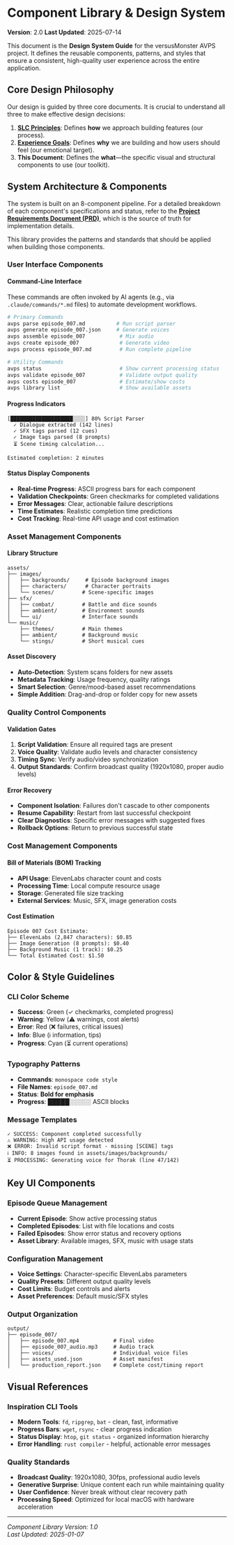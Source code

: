 # Component Library & Design System

**Version**: 2.0
**Last Updated**: 2025-07-14

This document is the **Design System Guide** for the versusMonster AVPS project. It defines the reusable components, patterns, and styles that ensure a consistent, high-quality user experience across the entire application.

## Core Design Philosophy

Our design is guided by three core documents. It is crucial to understand all three to make effective design decisions:

1.  **[SLC Principles](./SLC_Principles.md)**: Defines **how** we approach building features (our process).
2.  **[Experience Goals](./Experience_Goals.md)**: Defines **why** we are building and how users should feel (our emotional target).
3.  **This Document**: Defines the **what**—the specific visual and structural components to use (our toolkit).

## System Architecture & Components

The system is built on an 8-component pipeline. For a detailed breakdown of each component's specifications and status, refer to the **[Project Requirements Document (PRD)](../specifications/PRD.md)**, which is the source of truth for implementation details.

This library provides the patterns and standards that should be applied when building those components.

### **User Interface Components**

#### **Command-Line Interface**
These commands are often invoked by AI agents (e.g., via `.claude/commands/*.md` files) to automate development workflows.
```bash
# Primary Commands
avps parse episode_007.md          # Run script parser
avps generate episode_007.json     # Generate voices
avps assemble episode_007           # Mix audio
avps create episode_007             # Generate video
avps process episode_007.md         # Run complete pipeline

# Utility Commands
avps status                         # Show current processing status
avps validate episode_007           # Validate output quality
avps costs episode_007              # Estimate/show costs
avps library list                   # Show available assets
```

#### **Progress Indicators**
```
[████████████████████░░░░] 80% Script Parser
  ✓ Dialogue extracted (142 lines)
  ✓ SFX tags parsed (12 cues)  
  ✓ Image tags parsed (8 prompts)
  ⏳ Scene timing calculation...
  
Estimated completion: 2 minutes
```

#### **Status Display Components**
- **Real-time Progress**: ASCII progress bars for each component
- **Validation Checkpoints**: Green checkmarks for completed validations
- **Error Messages**: Clear, actionable failure descriptions
- **Time Estimates**: Realistic completion time predictions
- **Cost Tracking**: Real-time API usage and cost estimation

### **Asset Management Components**

#### **Library Structure**
```
assets/
├── images/
│   ├── backgrounds/     # Episode background images
│   ├── characters/      # Character portraits
│   └── scenes/         # Scene-specific images
├── sfx/
│   ├── combat/         # Battle and dice sounds
│   ├── ambient/        # Environment sounds
│   └── ui/             # Interface sounds
└── music/
    ├── themes/         # Main themes
    ├── ambient/        # Background music
    └── stings/         # Short musical cues
```

#### **Asset Discovery**
- **Auto-Detection**: System scans folders for new assets
- **Metadata Tracking**: Usage frequency, quality ratings
- **Smart Selection**: Genre/mood-based asset recommendations
- **Simple Addition**: Drag-and-drop or folder copy for new assets

### **Quality Control Components**

#### **Validation Gates**
1. **Script Validation**: Ensure all required tags are present
2. **Voice Quality**: Validate audio levels and character consistency
3. **Timing Sync**: Verify audio/video synchronization
4. **Output Standards**: Confirm broadcast quality (1920x1080, proper audio levels)

#### **Error Recovery**
- **Component Isolation**: Failures don't cascade to other components
- **Resume Capability**: Restart from last successful checkpoint
- **Clear Diagnostics**: Specific error messages with suggested fixes
- **Rollback Options**: Return to previous successful state

### **Cost Management Components**

#### **Bill of Materials (BOM) Tracking**
- **API Usage**: ElevenLabs character count and costs
- **Processing Time**: Local compute resource usage
- **Storage**: Generated file size tracking
- **External Services**: Music, SFX, image generation costs

#### **Cost Estimation**
```
Episode 007 Cost Estimate:
├── ElevenLabs (2,847 characters): $0.85
├── Image Generation (8 prompts): $0.40
├── Background Music (1 track): $0.25
└── Total Estimated Cost: $1.50
```

## Color & Style Guidelines

### **CLI Color Scheme**
- **Success**: Green (✓ checkmarks, completed progress)
- **Warning**: Yellow (⚠️ warnings, cost alerts)
- **Error**: Red (❌ failures, critical issues)
- **Info**: Blue (ℹ️ information, tips)
- **Progress**: Cyan (⏳ current operations)

### **Typography Patterns**
- **Commands**: `monospace code style`
- **File Names**: `episode_007.md`
- **Status**: **Bold for emphasis**
- **Progress**: █████░░░░░ ASCII blocks

### **Message Templates**
```
✓ SUCCESS: Component completed successfully
⚠️ WARNING: High API usage detected
❌ ERROR: Invalid script format - missing [SCENE] tags
ℹ️ INFO: 8 images found in assets/images/backgrounds/
⏳ PROCESSING: Generating voice for Thorak (line 47/142)
```

## Key UI Components

### **Episode Queue Management**
- **Current Episode**: Show active processing status
- **Completed Episodes**: List with file locations and costs
- **Failed Episodes**: Show error status and recovery options
- **Asset Library**: Available images, SFX, music with usage stats

### **Configuration Management**
- **Voice Settings**: Character-specific ElevenLabs parameters
- **Quality Presets**: Different output quality levels
- **Cost Limits**: Budget controls and alerts
- **Asset Preferences**: Default music/SFX styles

### **Output Organization**
```
output/
├── episode_007/
│   ├── episode_007.mp4           # Final video
│   ├── episode_007_audio.mp3     # Audio track
│   ├── voices/                   # Individual voice files
│   ├── assets_used.json          # Asset manifest
│   └── production_report.json    # Complete cost/timing report
```

## Visual References

### **Inspiration CLI Tools**
- **Modern Tools**: `fd`, `ripgrep`, `bat` - clean, fast, informative
- **Progress Bars**: `wget`, `rsync` - clear progress indication
- **Status Display**: `htop`, `git status` - organized information hierarchy
- **Error Handling**: `rust compiler` - helpful, actionable error messages

### **Quality Standards**
- **Broadcast Quality**: 1920x1080, 30fps, professional audio levels
- **Generative Surprise**: Unique content each run while maintaining quality
- **User Confidence**: Never break without clear recovery path
- **Processing Speed**: Optimized for local macOS with hardware acceleration

---

*Component Library Version: 1.0*  
*Last Updated: 2025-01-07*